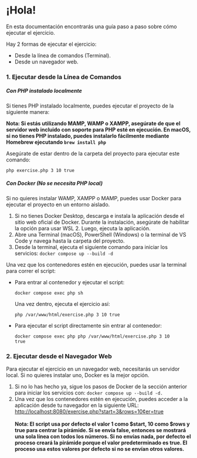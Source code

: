 <h1>¡Hola!</h1>
En esta documentación encontrarás una guía paso a paso sobre cómo ejecutar el ejercicio.

Hay 2 formas de ejecutar el ejercicio:

<ul>
<li>Desde la línea de comandos (Terminal).</li>
<li>Desde un navegador web.</li>
</ul>

<h3>1. Ejecutar desde la Línea de Comandos</h3>

<h5>Con PHP instalado localmente</h5>

Si tienes PHP instalado localmente, puedes ejecutar el proyecto de la siguiente manera:

<b>Nota: Si estás utilizando MAMP, WAMP o XAMPP, asegúrate de que el servidor web incluido con soporte para PHP esté en ejecución.
En macOS, si no tienes PHP instalado, puedes instalarlo fácilmente mediante Homebrew ejecutando <code>brew install php</code></b>

Asegúrate de estar dentro de la carpeta del proyecto para ejecutar este comando:

<code>php exercise.php 3 10 true</code>

<h5>Con Docker (No se necesita PHP local)</h5>

Si no quieres instalar WAMP, XAMPP o MAMP, puedes usar Docker para ejecutar el proyecto en un entorno aislado.

<ol>
<li>Si no tienes Docker Desktop, descarga e instala la aplicación desde el sitio web oficial de Docker. Durante la instalación, asegúrate de habilitar la opción para usar WSL 2. Luego, ejecuta la aplicación.</li>

<li>Abre una Terminal (macOS), PowerShell (Windows) o la terminal de VS Code y navega hasta la carpeta del proyecto.</li>

<li>
Desde la terminal, ejecuta el siguiente comando para iniciar los servicios:
<code>docker compose up --build -d</code>
</li>
</ol>

Una vez que los contenedores estén en ejecución, puedes usar la terminal para correr el script:

<ul>
<li>
Para entrar al contenedor y ejecutar el script:

<code>docker compose exec php sh</code>

Una vez dentro, ejecuta el ejercicio así:

<code>php /var/www/html/exercise.php 3 10 true</code>
</li>
<li>
Para ejecutar el script directamente sin entrar al contenedor:

<code>docker compose exec php php /var/www/html/exercise.php 3 10 true</code>
</li>
</ul>

<h3>2. Ejecutar desde el Navegador Web</h3>

Para ejecutar el ejercicio en un navegador web, necesitarás un servidor local. Si no quieres instalar uno, Docker es la mejor opción.

<ol>
<li>
Si no lo has hecho ya, sigue los pasos de Docker de la sección anterior para iniciar los servicios con:
<code>docker compose up --build -d.</code>
</li>
<li>
Una vez que los contenedores estén en ejecución, puedes acceder a la aplicación desde tu navegador en la siguiente URL:

<a href="http://localhost:8080/exercise.php?start=3&rows=10&center=true">
    http://localhost:8080/exercise.php?start=3&rows=10&center=true
</a>
</li>
<br>
<b>Nota: El script usa por defecto el valor 1 como $start, 10 como $rows y true para centrar la pirámide. Si se envía false, entonces se mostrará una sola línea con todos los números. Si no envías nada, por defecto el proceso creará la pirámide porque el valor predeterminado es true. El proceso usa estos valores por defecto si no se envían otros valores.</b>
